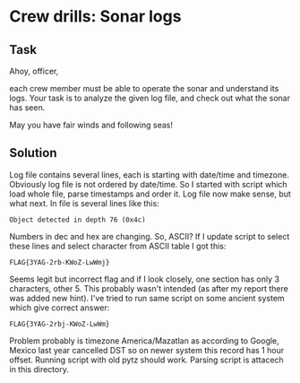Crew drills: Sonar logs
=======================

## Task
Ahoy, officer,

each crew member must be able to operate the sonar and understand its logs. Your task is to analyze the given log file, and check out what the sonar has seen.

May you have fair winds and following seas!

## Solution
Log file contains several lines, each is starting with date/time and timezone. Obviously log file is not ordered by date/time. So I started with script which load whole file, parse timestamps and order it. Log file now make sense, but what next. In file is several lines like this:

    Object detected in depth 76 (0x4c)

Numbers in dec and hex are changing. So, ASCII? If I update script to select these lines and select character from ASCII table I got this:

	FLAG{3YAG-2rb-KWoZ-LwWmj}

Seems legit but incorrect flag and if I look closely, one section has only 3 characters, other 5. This probably wasn't intended (as after my report there was added new hint). I've tried to run same script on some ancient system which give correct answer:

	FLAG{3YAG-2rbj-KWoZ-LwWm}

Problem probably is timezone America/Mazatlan as according to Google, Mexico last year cancelled DST so on newer system this record has 1 hour offset. Running script with old pytz should work. Parsing script is attacech in this directory.